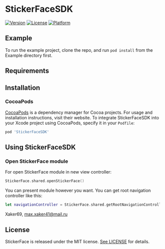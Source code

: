 # StickerFaceSDK

<!-- [![CI Status](https://img.shields.io/travis/Xaker69/StickerFace.svg?style=flat)](https://travis-ci.org/Xaker69/StickerFace) -->
[![Version](https://img.shields.io/cocoapods/v/StickerFaceSDK.svg?style=flat)](https://cocoapods.org/pods/StickerFaceSDK)
[![License](https://img.shields.io/cocoapods/l/StickerFaceSDK.svg?style=flat)](https://cocoapods.org/pods/StickerFaceSDK)
[![Platform](https://img.shields.io/cocoapods/p/StickerFaceSDK.svg?style=flat)](https://cocoapods.org/pods/StickerFaceSDK)

## Example

To run the example project, clone the repo, and run `pod install` from the Example directory first.

## Requirements

## Installation

### CocoaPods

[CocoaPods](https://cocoapods.org) is a dependency manager for Cocoa projects. For usage and installation instructions, visit their website. To integrate StickerFaceSDK into your Xcode project using CocoaPods, specify it in your `Podfile`:

```ruby
pod 'StickerFaceSDK'
```

## Using StickerFaceSDK

### Open StickerFace module

For open StickerFace module in new view controller:

```swift
StickerFace.shared.openStickerFace()
```

You can present module however you want. You can get root navigation controller like this: 

```swift
let navigationController = StickerFace.shared.getRootNavigationController()
```

Xaker69, max.xaker41@mail.ru

## License

StickerFace is released under the MIT license. [See LICENSE](https://github.com/startfellows/StickerFaceSDK/blob/master/LICENSE) for details.
